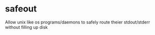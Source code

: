 # safeout
Allow unix like os programs/daemons to safely route theier stdout/stderr without filling up disk
